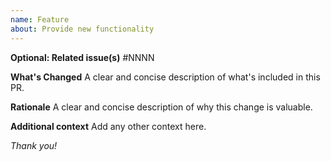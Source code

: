 ```yaml
---
name: Feature
about: Provide new functionality
---
```


**Optional: Related issue(s)**
#NNNN

**What's Changed**
A clear and concise description of what's included in this PR.

**Rationale**
A clear and concise description of why this change is valuable.

**Additional context**
Add any other context here.

_Thank you!_
